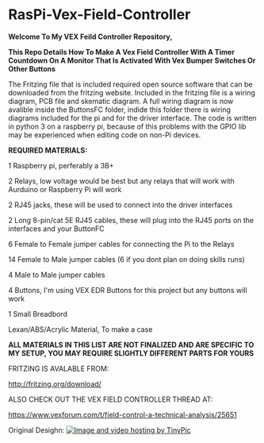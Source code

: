 # RasPi-Vex-Field-Controller
**Welcome To My VEX Feild Controller Repository,**

**This Repo Details How To Make A Vex Field Controller With A Timer Countdown On A Monitor That Is Activated With Vex Bumper Switches Or Other Buttons**


The Fritzing file that is included required open source software that can be downloaded from the fritzing website.  Included in the fritzing file is a wiring diagram, PCB file and skematic diagram.  A full wiring diagram is now avalible inside the ButtonsFC folder, indide this folder there is wiring diagrams included for the pi and for the driver interface.  The code is written in python 3 on a raspberry pi, because of this problems with the GPIO lib may be experienced when editing code on non-Pi devices.


**REQUIRED MATERIALS:**

1 Raspberry pi, perferably a 3B+

2 Relays, low voltage would be best but any relays that will work with Aurduino or Raspberry Pi will work

2 RJ45 jacks, these will be used to connect into the driver interfaces

2 Long 8-pin/cat 5E RJ45 cables, these will plug into the RJ45 ports on the interfaces and your ButtonFC

6 Female to Female jumper cables for connecting the Pi to the Relays

14 Female to Male jumper cables  (6 if you dont plan on doing skills runs)

4 Male to Male jumper cables

4 Buttons, I'm using VEX EDR Buttons for this project but any buttons will work

1 Small Breadbord

Lexan/ABS/Acrylic Material, To make a case

**ALL MATERIALS IN THIS LIST ARE NOT FINALIZED AND ARE SPECIFIC TO MY SETUP, YOU MAY REQUIRE SLIGHTLY DIFFERENT PARTS FOR YOURS**

FRITZING IS AVALABLE FROM:

http://fritzing.org/download/

ALSO CHECK OUT THE VEX FIELD CONTROLLER THREAD AT:

https://www.vexforum.com/t/field-control-a-technical-analysis/25651

Original Desighn:
<a href="http://tinypic.com?ref=295pch2" target="_blank"><img src="http://i66.tinypic.com/295pch2.jpg" border="0" alt="Image and video hosting by TinyPic"></a>
